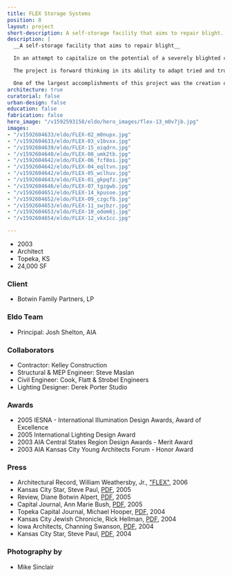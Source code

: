 ```yaml
---
title: FLEX Storage Systems
position: 8
layout: project
short-description: A self-storage facility that aims to repair blight.
description: |
  __A self-storage facility that aims to repair blight__

  In an attempt to capitalize on the potential of a severely blighted commercial corridor in Topeka, Kansas, the owner of an inherited post-war strip center hired EL DORADO to redevelop the site into a two phase self storage facility. A flexible building system was developed that has the unique ability to adapt to commercial or retail uses with minimal additional construction, should the economy of the region improve.

  The project is forward thinking in its ability to adapt tried and true industry rules for successful self storage facilities while providing a sensible redevelopment strategy for alternate future functions.

  One of the largest accomplishments of this project was the creation of “FLEX” zoning designation that allows the project to seamlessly upgrade over time from storage to commercial to retail uses as the market allows, all without the need to return to the city for rezoning.
architecture: true
curatorial: false
urban-design: false
education: false
fabrication: false
hero_image: "/v1592593158/eldo/hero_images/flex-13_m0v7jb.jpg"
images:
- "/v1592604633/eldo/FLEX-02_m0nupx.jpg"
- "/v1592604633/eldo/FLEX-03_v1bvxx.jpg"
- "/v1592604639/eldo/FLEX-15_oiqdrn.jpg"
- "/v1592604640/eldo/FLEX-08_umk2tb.jpg"
- "/v1592604642/eldo/FLEX-06_fcf8oi.jpg"
- "/v1592604642/eldo/FLEX-04_eqltvn.jpg"
- "/v1592604642/eldo/FLEX-05_wclhuv.jpg"
- "/v1592604643/eldo/FLEX-01_gkpqfz.jpg"
- "/v1592604646/eldo/FLEX-07_tgzgwb.jpg"
- "/v1592604651/eldo/FLEX-14_kpusoe.jpg"
- "/v1592604652/eldo/FLEX-09_czgcfb.jpg"
- "/v1592604653/eldo/FLEX-11_swjbzr.jpg"
- "/v1592604653/eldo/FLEX-10_odom6j.jpg"
- "/v1592604654/eldo/FLEX-12_vkx1cc.jpg"

---
```

- 2003
- Architect
- Topeka, KS
- 24,000 SF

### Client
- Botwin Family Partners, LP

### Eldo Team
- Principal: Josh Shelton, AIA

### Collaborators
- Contractor: Kelley Construction
- Structural & MEP Engineer: Steve Maslan
- Civil Engineer: Cook, Flatt & Strobel Engineers
- Lighting Designer: Derek Porter Studio

### Awards
- 2005 IESNA - International Illumination Design Awards, Award of Excellence
- 2005 International Lighting Design Award
- 2003 AIA Central States Region Design Awards - Merit Award
- 2003 AIA Kansas City Young Architects Forum -  Honor Award

### Press
- Architectural Record, William Weathersby, Jr., ["FLEX"](undefined "FLEX"), 2006
- Kansas City Star, Steve Paul, [PDF](//assets.ctfassets.net/7ceafwpo4r5g/2v3E8lbIfzNUa55DoHgOWW/94c34d3df7a5d6f41794058c247966f0/2005-Moving_In_Moving_Out-KC_Star.pdf "Download PDF: Projects Honored for Craftsmanship, Art and Architecture"), 2005
- Review, Diane Botwin Alpert, [PDF](//assets.ctfassets.net/7ceafwpo4r5g/3nsKtOEhtUfz6GuaJHQiXE/b2b474fdee43d0717e7d7aa84860bd60/2005-Botwin_Article-Review-compressed.pdf "Download PDF: Applied Experience: A Mother's Model for Thoughtful Development"), 2005
- Capital Journal, Ann Marie Bush, [PDF](//assets.ctfassets.net/7ceafwpo4r5g/3yHVkw8hgb7Zt40Ao4wg6X/f77d4b2bb2a756eecec6e18e4cd3e107/2005-Flex-Capital_Journal.pdf "Download PDF: Native Plants Blossom"), 2005
- Topeka Capital Journal, Michael Hooper, [PDF](//assets.ctfassets.net/7ceafwpo4r5g/4oP2YtXgXUkZpsNRYGTgCx/912268a089435fff7e3a1dc6997d4248/2004-Flex-CommercialJournal.pdf "Download PDF: Professionals Collaborate on Building"), 2004
- Kansas City Jewish Chronicle, Rick Hellman, [PDF](//assets.ctfassets.net/7ceafwpo4r5g/3qXc4hXMOPiacWq8e897e5/4aee18c1a2bb371b5401e6d7ebd6dee6/2004-FlexMIMO-Jewish_Chronicle.pdf "Download PDF: Flex Time: KC Developers Embrace Arts, Collaboration in Self-storage Project"), 2004
- Iowa Architects, Channing Swanson, [PDF](//assets.ctfassets.net/7ceafwpo4r5g/69eRJa3pRUH1I4A8EasNaV/240079ee5b093d680e98df43e75f1307/2004-Central_States-Iowa_Arch_Magazine.pdf "Download PDF: 2004 Central States Region Merit Award"), 2004
- Kansas City Star, Steve Paul, [PDF](//downloads.ctfassets.net/7ceafwpo4r5g/3oqylx9umHUNahse0qdvfo/7803e6f75c496fd227317adfdaa75ea3/2004-Design_Awards-KC_Star.pdf "Download PDF: DESIGN: Firms Honored for Environmental Projects"), 2004

### Photography by
- Mike Sinclair